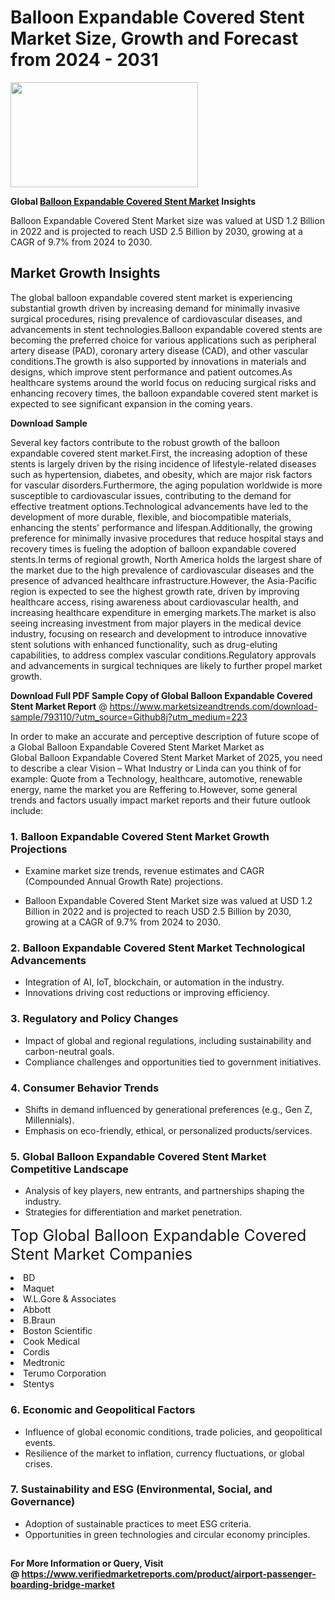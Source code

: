 <H1>Balloon Expandable Covered Stent Market Size, Growth and Forecast from 2024 - 2031</H1><img class="aligncenter size-medium wp-image-584254" src="https://thirdeyenews.in/wp-content/uploads/2024/09/Global-Market-Research-300x168.jpeg" alt="" width="300" height="168" /><p><strong>Global&nbsp;<a href="https://www.marketsizeandtrends.com/download-sample/793110/?utm_source=Github8j?utm_medium=223">Balloon Expandable Covered Stent Market</a> Insights</strong></p><p>Balloon Expandable Covered Stent Market size was valued at USD 1.2 Billion in 2022 and is projected to reach USD 2.5 Billion by 2030, growing at a CAGR of 9.7% from 2024 to 2030.</p><p><h2>Market Growth Insights</h2> <p>The global balloon expandable covered stent market is experiencing substantial growth driven by increasing demand for minimally invasive surgical procedures, rising prevalence of cardiovascular diseases, and advancements in stent technologies.Balloon expandable covered stents are becoming the preferred choice for various applications such as peripheral artery disease (PAD), coronary artery disease (CAD), and other vascular conditions.The growth is also supported by innovations in materials and designs, which improve stent performance and patient outcomes.As healthcare systems around the world focus on reducing surgical risks and enhancing recovery times, the balloon expandable covered stent market is expected to see significant expansion in the coming years.</p> <p><strong>Download Sample</strong></p> <p>Several key factors contribute to the robust growth of the balloon expandable covered stent market.First, the increasing adoption of these stents is largely driven by the rising incidence of lifestyle-related diseases such as hypertension, diabetes, and obesity, which are major risk factors for vascular disorders.Furthermore, the aging population worldwide is more susceptible to cardiovascular issues, contributing to the demand for effective treatment options.Technological advancements have led to the development of more durable, flexible, and biocompatible materials, enhancing the stents' performance and lifespan.Additionally, the growing preference for minimally invasive procedures that reduce hospital stays and recovery times is fueling the adoption of balloon expandable covered stents.In terms of regional growth, North America holds the largest share of the market due to the high prevalence of cardiovascular diseases and the presence of advanced healthcare infrastructure.However, the Asia-Pacific region is expected to see the highest growth rate, driven by improving healthcare access, rising awareness about cardiovascular health, and increasing healthcare expenditure in emerging markets.The market is also seeing increasing investment from major players in the medical device industry, focusing on research and development to introduce innovative stent solutions with enhanced functionality, such as drug-eluting capabilities, to address complex vascular conditions.Regulatory approvals and advancements in surgical techniques are likely to further propel market growth.</p> <p><span class=""><strong>Download Full PDF Sample Copy of Global Balloon Expandable Covered Stent Market Report</strong> @ <a href="https://www.marketsizeandtrends.com/download-sample/793110/?utm_source=Github8j?utm_medium=223" target="_blank">https://www.marketsizeandtrends.com/download-sample/793110/?utm_source=Github8j?utm_medium=223</a></span></p><p>In order to make an accurate and perceptive description of future scope of a Global&nbsp;Balloon Expandable Covered Stent Market Market as Global&nbsp;Balloon Expandable Covered Stent Market Market of 2025, you need to describe a clear Vision &ndash; What Industry or Linda can you think of for example: Quote from a Technology, healthcare, automotive, renewable energy, name the market you are Reffering to.However, some general trends and factors usually impact market reports and their future outlook include:</p><h3>1.&nbsp;<strong>Balloon Expandable Covered Stent Market Growth Projections</strong></h3><ul><li>Examine market size trends, revenue estimates and CAGR (Compounded Annual Growth Rate) projections.</li><li><p>Balloon Expandable Covered Stent Market size was valued at USD 1.2 Billion in 2022 and is projected to reach USD 2.5 Billion by 2030, growing at a CAGR of 9.7% from 2024 to 2030.</p></li></ul><h3>2.&nbsp;<strong>Balloon Expandable Covered Stent Market Technological Advancements</strong></h3><ul><li>Integration of AI, IoT, blockchain, or automation in the industry.</li><li>Innovations driving cost reductions or improving efficiency.</li></ul><h3>3.&nbsp;<strong>Regulatory and Policy Changes</strong></h3><ul><li>Impact of global and regional regulations, including sustainability and carbon-neutral goals.</li><li>Compliance challenges and opportunities tied to government initiatives.</li></ul><h3>4.&nbsp;<strong>Consumer Behavior Trends</strong></h3><ul><li>Shifts in demand influenced by generational preferences (e.g., Gen Z, Millennials).</li><li>Emphasis on eco-friendly, ethical, or personalized products/services.</li></ul><h3>5.&nbsp;<strong>Global Balloon Expandable Covered Stent Market Competitive Landscape</strong></h3><ul><li>Analysis of key players, new entrants, and partnerships shaping the industry.</li><li>Strategies for differentiation and market penetration.</li></ul><p data-pm-slice="1 1 []"><span style="color: inherit; font-family: inherit; font-size: 25px;">Top Global Balloon Expandable Covered Stent Market Companies</span></p><div class="" data-test-id=""><p><li>BD</li><li> Maquet</li><li> W.L.Gore & Associates</li><li> Abbott</li><li> B.Braun</li><li> Boston Scientific</li><li> Cook Medical</li><li> Cordis</li><li> Medtronic</li><li> Terumo Corporation</li><li> Stentys</li></p></div><h3>6.&nbsp;<strong>Economic and Geopolitical Factors</strong></h3><ul><li>Influence of global economic conditions, trade policies, and geopolitical events.</li><li>Resilience of the market to inflation, currency fluctuations, or global crises.</li></ul><h3>7.&nbsp;<strong>Sustainability and ESG (Environmental, Social, and Governance)</strong></h3><ul><li>Adoption of sustainable practices to meet ESG criteria.</li><li>Opportunities in green technologies and circular economy principles.</li></ul><h2><strong style="font-size: 14px;">For More Information or Query, Visit @&nbsp;</strong><a style="background-color: #ffffff; font-size: 14px;" href="https://www.marketsizeandtrends.com/report/balloon-expandable-covered-stent-market/" target="_blank">https://www.verifiedmarketreports.com/product/airport-passenger-boarding-bridge-market</a></h2>